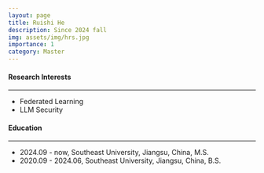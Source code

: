 ```yaml
---
layout: page
title: Ruishi He
description: Since 2024 fall
img: assets/img/hrs.jpg
importance: 1
category: Master
---
```


#### Research Interests
---
  - Federated Learning
  - LLM Security

#### Education
---
- 2024.09 - now, Southeast University, Jiangsu, China, M.S.
- 2020.09 - 2024.06, Southeast University, Jiangsu, China, B.S.
